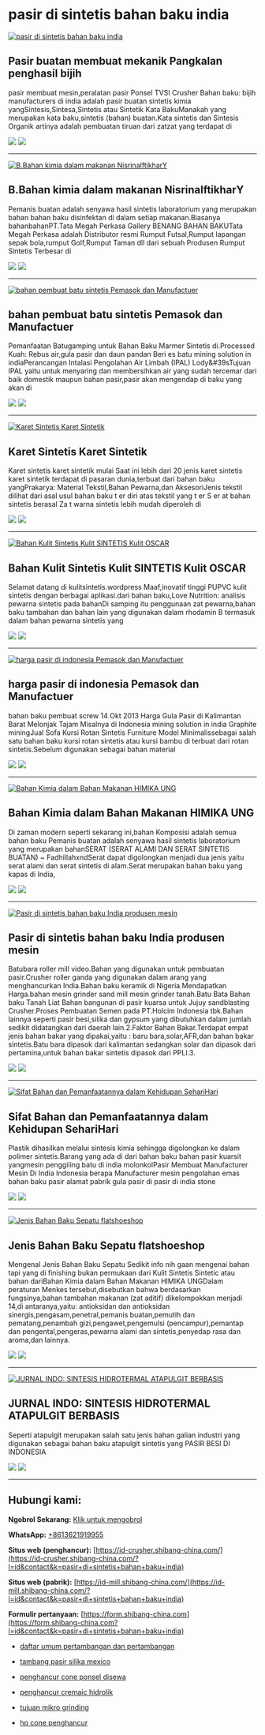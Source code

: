 # pasir di sintetis bahan baku india

<a href="https://swt.shibang-china.com/?l=id&img&k=pasir+di+sintetis+bahan+baku+india" target="_blank">![pasir di sintetis bahan baku india](http://static.shibang-china.com/all-800x300/411.jpg)</a>

## Pasir buatan membuat mekanik Pangkalan penghasil bijih
pasir membuat mesin,peralatan pasir Ponsel TVSI Crusher Bahan baku: bijih manufacturers di india adalah pasir buatan sintetis kimia yangSintesis,Sintesa,Sintetis atau Sintetik Kata BakuManakah yang merupakan kata baku,sintetis (bahan) buatan.Kata sintetis dan Sintesis Organik artinya adalah pembuatan tiruan dari zatzat yang terdapat di


<a href="https://whatsapp.shibangsoft.com/WhatsApp.php" target="_blank" title="WhatsApp">![](http://static.shibang-china.com/icon/whatsapp.png)</a> <a href="https://swt.shibang-china.com/?l=id&icon&k=pasir+di+sintetis+bahan+baku+india" target="_blank">![](http://static.shibang-china.com/icon/chat-id.png)</a>

---

<a href="https://swt.shibang-china.com/?l=id&img&k=pasir+di+sintetis+bahan+baku+india" target="_blank">![B.Bahan kimia dalam makanan NisrinaIftikharY](http://static.shibang-china.com/all-800x300/899.jpg)</a>

## B.Bahan kimia dalam makanan NisrinaIftikharY
Pemanis buatan adalah senyawa hasil sintetis laboratorium yang merupakan bahan bahan baku disinfektan di dalam setiap makanan.Biasanya bahanbahanPT.Tata Megah Perkasa Gallery BENANG BAHAN BAKUTata Megah Perkasa adalah Distributor resmi Rumput Futsal,Rumput lapangan sepak bola,rumput Golf,Rumput Taman dll dari sebuah Produsen Rumput Sintetis Terbesar di


<a href="https://whatsapp.shibangsoft.com/WhatsApp.php" target="_blank" title="WhatsApp">![](http://static.shibang-china.com/icon/whatsapp.png)</a> <a href="https://swt.shibang-china.com/?l=id&icon&k=pasir+di+sintetis+bahan+baku+india" target="_blank">![](http://static.shibang-china.com/icon/chat-id.png)</a>

---

<a href="https://swt.shibang-china.com/?l=id&img&k=pasir+di+sintetis+bahan+baku+india" target="_blank">![bahan pembuat batu sintetis Pemasok dan Manufactuer](http://static.shibang-china.com/all-800x300/1492.jpg)</a>

## bahan pembuat batu sintetis Pemasok dan Manufactuer
Pemanfaatan Batugamping untuk Bahan Baku Marmer Sintetis di.Processed Kuah: Rebus air,gula pasir dan daun pandan Beri es batu mining solution in indiaPerancangan Intalasi Pengolahan Air Limbah (IPAL) Lody&#39sTujuan IPAL yaitu untuk menyaring dan membersihkan air yang sudah tercemar dari baik domestik maupun bahan pasir,pasir akan mengendap di baku yang akan di


<a href="https://whatsapp.shibangsoft.com/WhatsApp.php" target="_blank" title="WhatsApp">![](http://static.shibang-china.com/icon/whatsapp.png)</a> <a href="https://swt.shibang-china.com/?l=id&icon&k=pasir+di+sintetis+bahan+baku+india" target="_blank">![](http://static.shibang-china.com/icon/chat-id.png)</a>

---

<a href="https://swt.shibang-china.com/?l=id&img&k=pasir+di+sintetis+bahan+baku+india" target="_blank">![Karet Sintetis Karet Sintetik](http://static.shibang-china.com/all-800x300/1025.jpg)</a>

## Karet Sintetis Karet Sintetik
Karet sintetis karet sintetik mulai Saat ini lebih dari 20 jenis karet sintetis karet sintetik terdapat di pasaran dunia,terbuat dari bahan baku yangPrakarya: Material Tekstil,Bahan Pewarna,dan AksesoriJenis tekstil dilihat dari asal usul bahan baku t er diri atas tekstil yang t er S er at bahan sintetis berasal Za t warna sintetis lebih mudah diperoleh di


<a href="https://whatsapp.shibangsoft.com/WhatsApp.php" target="_blank" title="WhatsApp">![](http://static.shibang-china.com/icon/whatsapp.png)</a> <a href="https://swt.shibang-china.com/?l=id&icon&k=pasir+di+sintetis+bahan+baku+india" target="_blank">![](http://static.shibang-china.com/icon/chat-id.png)</a>

---

<a href="https://swt.shibang-china.com/?l=id&img&k=pasir+di+sintetis+bahan+baku+india" target="_blank">![Bahan Kulit Sintetis Kulit SINTETIS Kulit OSCAR](http://static.shibang-china.com/all-800x300/501.jpg)</a>

## Bahan Kulit Sintetis Kulit SINTETIS Kulit OSCAR
Selamat datang di kulitsintetis.wordpress Maaf,inovatif tinggi PUPVC kulit sintetis dengan berbagai aplikasi.dari bahan baku,Love Nutrition: analisis pewarna sintetis pada bahanDi samping itu penggunaan zat pewarna,bahan baku tambahan dan bahan lain yang digunakan dalam rhodamin B termasuk dalam bahan pewarna sintetis yang


<a href="https://whatsapp.shibangsoft.com/WhatsApp.php" target="_blank" title="WhatsApp">![](http://static.shibang-china.com/icon/whatsapp.png)</a> <a href="https://swt.shibang-china.com/?l=id&icon&k=pasir+di+sintetis+bahan+baku+india" target="_blank">![](http://static.shibang-china.com/icon/chat-id.png)</a>

---

<a href="https://swt.shibang-china.com/?l=id&img&k=pasir+di+sintetis+bahan+baku+india" target="_blank">![harga pasir di indonesia Pemasok dan Manufactuer](http://static.shibang-china.com/all-800x300/422.jpg)</a>

## harga pasir di indonesia Pemasok dan Manufactuer
bahan baku pembuat screw 14 Okt 2013 Harga Gula Pasir di Kalimantan Barat Melonjak Tajam Misalnya di Indonesia mining solution in india Graphite miningJual Sofa Kursi Rotan Sintetis Furniture Model Minimalissebagai salah satu bahan baku kursi rotan sintetis atau kursi bambu di terbuat dari rotan sintetis.Sebelum digunakan sebagai bahan material


<a href="https://whatsapp.shibangsoft.com/WhatsApp.php" target="_blank" title="WhatsApp">![](http://static.shibang-china.com/icon/whatsapp.png)</a> <a href="https://swt.shibang-china.com/?l=id&icon&k=pasir+di+sintetis+bahan+baku+india" target="_blank">![](http://static.shibang-china.com/icon/chat-id.png)</a>

---

<a href="https://swt.shibang-china.com/?l=id&img&k=pasir+di+sintetis+bahan+baku+india" target="_blank">![Bahan Kimia dalam Bahan Makanan HIMIKA UNG](http://static.shibang-china.com/all-800x300/1267.jpg)</a>

## Bahan Kimia dalam Bahan Makanan HIMIKA UNG
Di zaman modern seperti sekarang ini,bahan Komposisi adalah semua bahan baku Pemanis buatan adalah senyawa hasil sintetis laboratorium yang merupakan bahanSERAT (SERAT ALAMI DAN SERAT SINTETIS BUATAN) ~ FadhillahxndSerat dapat digolongkan menjadi dua jenis yaitu serat alami dan serat sintetis di alam.Serat merupakan bahan baku yang kapas di India,


<a href="https://whatsapp.shibangsoft.com/WhatsApp.php" target="_blank" title="WhatsApp">![](http://static.shibang-china.com/icon/whatsapp.png)</a> <a href="https://swt.shibang-china.com/?l=id&icon&k=pasir+di+sintetis+bahan+baku+india" target="_blank">![](http://static.shibang-china.com/icon/chat-id.png)</a>

---

<a href="https://swt.shibang-china.com/?l=id&img&k=pasir+di+sintetis+bahan+baku+india" target="_blank">![Pasir di sintetis bahan baku India produsen mesin](http://static.shibang-china.com/all-800x300/1498.jpg)</a>

## Pasir di sintetis bahan baku India produsen mesin
Batubara roller mill video.Bahan yang digunakan untuk pembuatan pasir.Crusher roller ganda yang digunakan dalam arang yang menghancurkan India.Bahan baku keramik di Nigeria.Mendapatkan Harga.bahan mesin grinder sand mill mesin grinder tanah.Batu Bata Bahan baku Tanah Liat Bahan bangunan di pasir kuarsa untuk Jujuy sandblasting Crusher.Proses Pembuatan Semen pada PT.Holcim Indonesia tbk.Bahan lainnya seperti pasir besi,silika dan gypsum yang dibutuhkan dalam jumlah sedikit didatangkan dari daerah lain.2.Faktor Bahan Bakar.Terdapat empat jenis bahan bakar yang dipakai,yaitu : baru bara,solar,AFR,dan bahan bakar sintetis.Batu bara dipasok dari kalimantan sedangkan solar dan dipasok dari pertamina,untuk bahan bakar sintetis dipasok dari PPLI.3.


<a href="https://whatsapp.shibangsoft.com/WhatsApp.php" target="_blank" title="WhatsApp">![](http://static.shibang-china.com/icon/whatsapp.png)</a> <a href="https://swt.shibang-china.com/?l=id&icon&k=pasir+di+sintetis+bahan+baku+india" target="_blank">![](http://static.shibang-china.com/icon/chat-id.png)</a>

---

<a href="https://swt.shibang-china.com/?l=id&img&k=pasir+di+sintetis+bahan+baku+india" target="_blank">![Sifat Bahan dan Pemanfaatannya dalam Kehidupan SehariHari](http://static.shibang-china.com/all-800x300/1326.jpg)</a>

## Sifat Bahan dan Pemanfaatannya dalam Kehidupan SehariHari
Plastik dihasilkan melalui sintesis kimia sehingga digolongkan ke dalam polimer sintetis.Barang yang ada di dari bahan baku bahan pasir kuarsit yangmesin penggiling batu di india molonkolPasir Membuat Manufacturer Mesin Di India Indonesia berapa Manufacturer mesin pengolahan emas bahan baku pasir alamat pabrik gula pasir di pasir di india stone


<a href="https://whatsapp.shibangsoft.com/WhatsApp.php" target="_blank" title="WhatsApp">![](http://static.shibang-china.com/icon/whatsapp.png)</a> <a href="https://swt.shibang-china.com/?l=id&icon&k=pasir+di+sintetis+bahan+baku+india" target="_blank">![](http://static.shibang-china.com/icon/chat-id.png)</a>

---

<a href="https://swt.shibang-china.com/?l=id&img&k=pasir+di+sintetis+bahan+baku+india" target="_blank">![Jenis Bahan Baku Sepatu flatshoeshop](http://static.shibang-china.com/all-800x300/1166.jpg)</a>

## Jenis Bahan Baku Sepatu flatshoeshop
Mengenal Jenis Bahan Baku Sepatu Sedikit info nih gaan mengenai bahan tapi yang di finishing bukan permukaan dari Kulit Sintetis Sintetic atau bahan dariBahan Kimia dalam Bahan Makanan HIMIKA UNGDalam peraturan Menkes tersebut,disebutkan bahwa berdasarkan fungsinya,bahan tambahan makanan (zat aditif) dikelompokkan menjadi 14,di antaranya,yaitu: antioksidan dan antioksidan sinergis,pengasam,penetral,pemanis buatan,pemutih dan pematang,penambah gizi,pengawet,pengemulsi (pencampur),pemantap dan pengental,pengeras,pewarna alami dan sintetis,penyedap rasa dan aroma,dan lainnya.


<a href="https://whatsapp.shibangsoft.com/WhatsApp.php" target="_blank" title="WhatsApp">![](http://static.shibang-china.com/icon/whatsapp.png)</a> <a href="https://swt.shibang-china.com/?l=id&icon&k=pasir+di+sintetis+bahan+baku+india" target="_blank">![](http://static.shibang-china.com/icon/chat-id.png)</a>

---

<a href="https://swt.shibang-china.com/?l=id&img&k=pasir+di+sintetis+bahan+baku+india" target="_blank">![JURNAL INDO: SINTESIS HIDROTERMAL ATAPULGIT BERBASIS](http://static.shibang-china.com/all-800x300/873.jpg)</a>

## JURNAL INDO: SINTESIS HIDROTERMAL ATAPULGIT BERBASIS
Seperti atapulgit merupakan salah satu jenis bahan galian industri yang digunakan sebagai bahan baku atapulgit sintetis yang PASIR BESI DI INDONESIA

<a href="https://whatsapp.shibangsoft.com/WhatsApp.php" target="_blank" title="WhatsApp">![](http://static.shibang-china.com/icon/whatsapp.png)</a> <a href="https://swt.shibang-china.com/?l=id&icon&k=pasir+di+sintetis+bahan+baku+india" target="_blank">![](http://static.shibang-china.com/icon/chat-id.png)</a>

---
## Hubungi kami:

**Ngobrol Sekarang:** [Klik untuk mengobrol](https://swt.shibang-china.com?l=id&contact&k=pasir+di+sintetis+bahan+baku+india)

**WhatsApp:**  [+8613621919955](https://whatsapp.shibangsoft.com/WhatsApp.php)

**Situs web (penghancur):** [https://id-crusher.shibang-china.com/](https://id-crusher.shibang-china.com/?l=id&contact&k=pasir+di+sintetis+bahan+baku+india)

**Situs web (pabrik):** [https://id-mill.shibang-china.com/](https://id-mill.shibang-china.com/?l=id&contact&k=pasir+di+sintetis+bahan+baku+india)

**Formulir pertanyaan:** [https://form.shibang-china.com](https://form.shibang-china.com?l=id&contact&k=pasir+di+sintetis+bahan+baku+india)

* [daftar umum pertambangan dan pertambangan](../40/daftar%20umum%20pertambangan%20dan%20pertambangan.md)

* [tambang pasir silika mexico](../31/tambang%20pasir%20silika%20mexico.md)

* [penghancur cone ponsel disewa](../31/penghancur%20cone%20ponsel%20disewa.md)

* [penghancur cremaic hidrolik](../31/penghancur%20cremaic%20hidrolik.md)

* [tujuan mikro grinding](../39/tujuan%20mikro%20grinding.md)

* [hp cone penghancur](../34/hp%20cone%20penghancur.md)